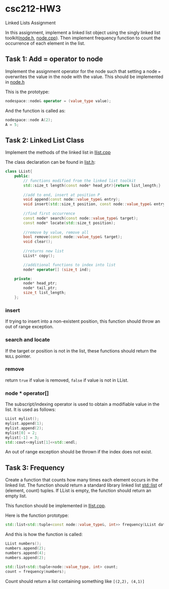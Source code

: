 # csc212-HW3
Linked Lists Assignment

In this assignment, implement a linked list object using the singly linked list toolkit([node.h](node.h), [node.cpp](node.cpp)). Then implement frequency function to count the occurrence of each element in the list. 


## Task 1: Add = operator to node
Implement the assignment operator for the node such that setting a node `=` overwrites the value in the node with the value. This should be implemented in [node.h](node.h)

This is the prototype:
```c++
nodespace::node& operator = (value_type value);
```

 And the function is called as:
 ```c++
 nodespace::node A(2);
 A = 5;
 ```

## Task 2: Linked List Class
Implement the methods of the linked list in [llist.cpp](llist.cpp)

The class declaration can be found in [list.h](list.h):
```c++
class LList{
	public:
        // functions modified from the linked list toolkit
        std::size_t length(const node* head_ptr){return list_length;}
        
        //add to end, insert at position P
        void append(const node::value_type& entry);
        void insert(std::size_t position, const node::value_type& entry);   
        
        //find first occurrence
        const node* search(const node::value_type& target);
        const node* locate(std::size_t position);
        
        //remove by value, remove all
        bool remove(const node::value_type& target);
        void clear();
        
        //returns new list
        LList* copy();

        //additional functions to index into list
        node* operator[] (size_t ind);

    private:
        node* head_ptr;
        node* tail_ptr;
        size_t list_length;
    };
```


### insert
If trying to insert into a non-existent position, this function should throw an out of range exception. 

### search and locate
If the target or position is not in the list, these functions should return the `NULL` pointer.

### remove
return `true` if value is removed, `false` if value is not in LList.

### node * operator[]
The subscript/indexing operator is used to obtain a modifiable value in the list. It is used as follows:
```c++
LList mylist();
mylist.append(1);
mylist.append(2);
mylist[0] = 2;
mylist[-1] = 3;
std::cout<<mylist[1]<<std::endl;
```
An out of range exception should be thrown if the index does not exist. 


## Task 3: Frequency
Create a function that counts how many times each element occurs in the linked list. The function should return a standard library linked list [std::list](https://devdocs.io/cpp/container/list) of (element, count) tuples. If LList is empty, the function should return an empty list. 

This function should be implemented in [llist.cpp](llist.cpp). 

Here is the function prototype:
```c++
std::list<std::tuple<const node::value_type&, int>> frequency(LList data);

```
And this is how the function is called:
```c++
LList numbers();
numbers.append(2);
numbers.append(4);
numbers.append(2);
 
std::list<std::tuple<node::value_type, int> count;
count = frequency(numbers);
```
Count should return a list containing something like `[(2,2), (4,1)]`
